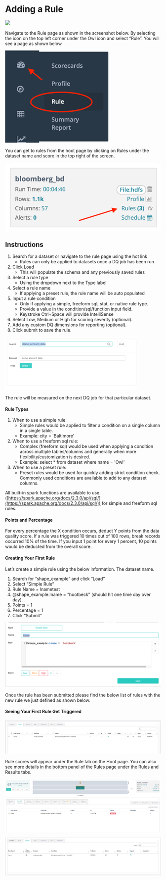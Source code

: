 # Adding a Rule

![](../../.gitbook/assets/rule\_.gif)

Navigate to the Rule page as shown in the screenshot below. By selecting the  icon on the top left corner under the Owl icon and select “Rule”. You will see a page as shown below.&#x20;

![](../../.gitbook/assets/screen-shot-2019-12-24-at-9.08.27-am.png)

You can get to rules from the hoot page by clicking on Rules under the dataset name and score in the top right of the screen.‌

![](../../.gitbook/assets/screen-shot-2019-12-24-at-9.07.59-am.png)

## &#x20;Instructions                                               &#x20;

1. Search for a dataset or navigate to the rule page using the hot link
   * Rules can only be applied to datasets once a DQ job has been run
2. Click Load&#x20;
   * This will populate the schema and any previously saved rules
3. Select a rule type&#x20;
   * Using the dropdown next to the Type label
4. Select a rule name&#x20;
   * If applying a preset rule, the rule name will be auto populated
5. Input a rule condition
   * Only if applying a simple, freeform sql, stat, or native rule type.
   * Provide a value in the condition/sql/function input field.&#x20;
   * Keystroke Ctrl+Space will provide IntelliSense
6. Select Low, Medium or High for scoring severity (optional).
7. Add any custom DQ dimensions for reporting (optional).
8. Click submit to save the rule.

![Search for a dataset and click Select next to the Type label](<../../.gitbook/assets/image (18) (5).png>)

‌The rule will be measured on the next DQ job for that particular dataset.‌

#### **Rule Types** <a href="#hruletypes" id="hruletypes"></a>

1. When to use a simple rule:
   * Simple rules would be applied to filter a condition on a single column in a single table.
   * Example: city = 'Baltimore'
2. When to use a freeform sql rule:
   * ​Complex (freeform sql) would be used when applying a condition across multiple tables/columns and generally when more flexibility/customization is desired.
   * ​Example: select \* from dataset where name = 'Owl'
3. When to use a preset rule:
   * Preset rules would be used for quickly adding strict condition check. Commonly used conditions are available to add to any dataset columns.‌

All built-in spark functions are available to use. ([https://spark.apache.org/docs/2.3.0/api/sql/](https://spark.apache.org/docs/2.3.0/api/sql/)) for simple and freeform sql rules.‌

#### **Points and Percentage** <a href="#hpointsandpercentage" id="hpointsandpercentage"></a>

For every percentage the X condition occurs, deduct Y points from the data quality score. If a rule was triggered 10 times out of 100 rows, break records occurred 10% of the time. If you input 1 point for every 1 percent, 10 points would be deducted from the overall score.‌

#### **Creating Your First Rule** <a href="#hcreatingyourfirstrule" id="hcreatingyourfirstrule"></a>

Let’s create a simple rule using the below information. The dataset name.

1. Search for “shape\_example” and click “Load”
2. Select “Simple Rule”
3. Rule Name = lnametest
4. @shape\_example.lname = “hootbeck” (should hit one time day over day).
5. Points = 1
6. Percentage = 1
7. Click “Submit”

![](../../.gitbook/assets/screen-shot-2019-09-04-at-1.32.15-pm.png)

Once the rule has been submitted please find the below list of rules with the new rule we just defined as shown below.

#### **Seeing Your First Rule Get Triggered** <a href="#hseeingyourfirstrulegettriggered" id="hseeingyourfirstrulegettriggered"></a>

![](../../.gitbook/assets/screen-shot-2019-09-04-at-1.29.35-pm.png)

Rule scores will appear under the Rule tab on the Hoot page. You can also see more details in the bottom panel of the Rules page under the Rules and Results tabs.

![Hoot page rule results](../../.gitbook/assets/screen-shot-2019-09-04-at-1.29.54-pm.png)

![Rule page rule results (bottom panel)](../../.gitbook/assets/screen-shot-2019-09-04-at-1.30.07-pm.png)



